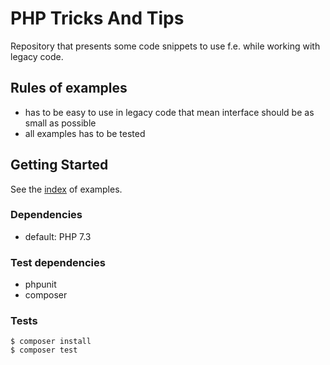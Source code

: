 # PHP Tricks And Tips
Repository that presents some code snippets to use f.e. while working with legacy code.

## Rules of examples
- has to be easy to use in legacy code that mean interface should be as small as possible
- all examples has to be tested

## Getting Started

See the [index](https://github.com/writ3it/PHPTricksAndTips/blob/master/docs/index.md) of examples.

### Dependencies 
 
- default: PHP 7.3


### Test dependencies

- phpunit
- composer

### Tests

```shell
$ composer install
$ composer test
```